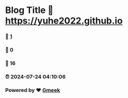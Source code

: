 # Blog Title :link: https://yuhe2022.github.io 
### :page_facing_up: [1](https://yuhe2022.github.io/tag.html) 
### :speech_balloon: 0 
### :hibiscus: 16 
### :alarm_clock: 2024-07-24 04:10:06 
### Powered by :heart: [Gmeek](https://github.com/Meekdai/Gmeek)
